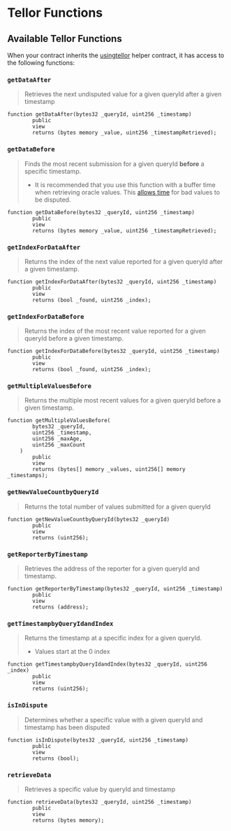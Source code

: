 # Tellor Functions

## Available Tellor Functions

When your contract inherits the [usingtellor](https://github.com/tellor-io/usingtellor) helper contract, it has access to the following functions:


### `getDataAfter`

> Retrieves the next undisputed value for a given queryId after a given timestamp

```solidity
function getDataAfter(bytes32 _queryId, uint256 _timestamp)
        public
        view
        returns (bytes memory _value, uint256 _timestampRetrieved);
```

### `getDataBefore`

> Finds the most recent submission for a given queryId **before** a specific timestamp.
>
> * It is recommended that you use this function with a buffer time when retrieving oracle values.  This [allows time](../the-basics/fundamentals.md#finality) for bad values to be disputed.

```solidity
function getDataBefore(bytes32 _queryId, uint256 _timestamp)
        public
        view
        returns (bytes memory _value, uint256 _timestampRetrieved);
```

### `getIndexForDataAfter`

> Returns the index of the next value reported for a given queryId after a given timestamp.
```solidity
function getIndexForDataAfter(bytes32 _queryId, uint256 _timestamp)
        public
        view
        returns (bool _found, uint256 _index);
```

### `getIndexForDataBefore`

> Returns the index of the most recent value reported for a given queryId before a given timestamp. 

```solidity
function getIndexForDataBefore(bytes32 _queryId, uint256 _timestamp)
        public
        view
        returns (bool _found, uint256 _index);
```

### `getMultipleValuesBefore`

> Returns the multiple most recent values for a given queryId before a given timestamp. 

```solidity
function getMultipleValuesBefore(
        bytes32 _queryId,
        uint256 _timestamp,
        uint256 _maxAge,
        uint256 _maxCount
    )
        public
        view
        returns (bytes[] memory _values, uint256[] memory _timestamps);
```

### `getNewValueCountbyQueryId`

> Returns the total number of values submitted for a given queryId

```solidity
function getNewValueCountbyQueryId(bytes32 _queryId)
        public
        view
        returns (uint256);
```

### `getReporterByTimestamp`

> Retrieves the address of the reporter for a given queryId and timestamp.

```solidity
function getReporterByTimestamp(bytes32 _queryId, uint256 _timestamp)
        public
        view
        returns (address);
```

### `getTimestampbyQueryIdandIndex`

> Returns the timestamp at a specific index for a given queryId.
>
> * Values start at the 0 index

```solidity
function getTimestampbyQueryIdandIndex(bytes32 _queryId, uint256 _index)
        public
        view
        returns (uint256);
```

### `isInDispute`

> Determines whether a specific value with a given queryId and timestamp has been disputed

```solidity
function isInDispute(bytes32 _queryId, uint256 _timestamp)
        public
        view
        returns (bool);
```

### `retrieveData`

> Retrieves a specific value by queryId and timestamp

```solidity
function retrieveData(bytes32 _queryId, uint256 _timestamp)
        public
        view
        returns (bytes memory);
```
